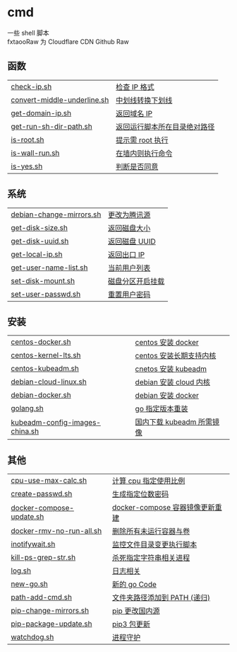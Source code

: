 # cmd
一些 shell 脚本  
fxtaooRaw 为 Cloudflare CDN Github Raw

## 函数
| | |
| :---- | :---- |
| [check-ip.sh](https://github.com/fxtaoo/cmd/blob/master/func/check-ip.sh) | [检查 IP 格式](https://raw.githubusercontent.com/fxtaoo/cmd/master/func/check-ip.sh) |
| [convert-middle-underline.sh](https://github.com/fxtaoo/cmd/blob/master/func/convert-middle-underline.sh) | [中划线转换下划线](https://raw.githubusercontent.com/fxtaoo/cmd/master/func/convert-middle-underline.sh) |
| [get-domain-ip.sh](https://github.com/fxtaoo/cmd/blob/master/func/get-domain-ip.sh) | [返回域名 IP](https://raw.githubusercontent.com/fxtaoo/cmd/master/func/get-domain-ip.sh) |
| [get-run-sh-dir-path.sh](https://github.com/fxtaoo/cmd/blob/master/func/get-run-sh-dir-path.sh) | [返回运行脚本所在目录绝对路径](https://raw.githubusercontent.com/fxtaoo/cmd/master/func/get-run-sh-dir-path.sh) |
| [is-root.sh](https://github.com/fxtaoo/cmd/blob/master/func/is-root.sh) | [提示需 root 执行](https://raw.githubusercontent.com/fxtaoo/cmd/master/func/is-root.sh) |
| [is-wall-run.sh](https://github.com/fxtaoo/cmd/blob/master/func/is-wall-run.sh) | [在墙内则执行命令](https://raw.githubusercontent.com/fxtaoo/cmd/master/func/is-wall-run.sh) |
| [is-yes.sh](https://github.com/fxtaoo/cmd/blob/master/func/is-yes.sh) | [判断是否同意](https://raw.githubusercontent.com/fxtaoo/cmd/master/func/is-yes.sh) |
## 系统
| | |
| :---- | :---- |
| [debian-change-mirrors.sh](https://github.com/fxtaoo/cmd/blob/master/sys/debian-change-mirrors.sh) | [更改为腾讯源](https://raw.githubusercontent.com/fxtaoo/cmd/master/sys/debian-change-mirrors.sh) |
| [get-disk-size.sh](https://github.com/fxtaoo/cmd/blob/master/sys/get-disk-size.sh) | [返回磁盘大小](https://raw.githubusercontent.com/fxtaoo/cmd/master/sys/get-disk-size.sh) |
| [get-disk-uuid.sh](https://github.com/fxtaoo/cmd/blob/master/sys/get-disk-uuid.sh) | [返回磁盘 UUID](https://raw.githubusercontent.com/fxtaoo/cmd/master/sys/get-disk-uuid.sh) |
| [get-local-ip.sh](https://github.com/fxtaoo/cmd/blob/master/sys/get-local-ip.sh) | [返回出口 IP](https://raw.githubusercontent.com/fxtaoo/cmd/master/sys/get-local-ip.sh) |
| [get-user-name-list.sh](https://github.com/fxtaoo/cmd/blob/master/sys/get-user-name-list.sh) | [当前用户列表](https://raw.githubusercontent.com/fxtaoo/cmd/master/sys/get-user-name-list.sh) |
| [set-disk-mount.sh](https://github.com/fxtaoo/cmd/blob/master/sys/set-disk-mount.sh) | [磁盘分区开启挂载](https://raw.githubusercontent.com/fxtaoo/cmd/master/sys/set-disk-mount.sh) |
| [set-user-passwd.sh](https://github.com/fxtaoo/cmd/blob/master/sys/set-user-passwd.sh) | [重置用户密码](https://raw.githubusercontent.com/fxtaoo/cmd/master/sys/set-user-passwd.sh) |
## 安装
| | |
| :---- | :---- |
| [centos-docker.sh](https://github.com/fxtaoo/cmd/blob/master/install/centos-docker.sh) | [centos 安装 docker](https://raw.githubusercontent.com/fxtaoo/cmd/master/install/centos-docker.sh) |
| [centos-kernel-lts.sh](https://github.com/fxtaoo/cmd/blob/master/install/centos-kernel-lts.sh) | [centos 安装长期支持内核](https://raw.githubusercontent.com/fxtaoo/cmd/master/install/centos-kernel-lts.sh) |
| [centos-kubeadm.sh](https://github.com/fxtaoo/cmd/blob/master/install/centos-kubeadm.sh) | [cnetos 安装 kubeadm](https://raw.githubusercontent.com/fxtaoo/cmd/master/install/centos-kubeadm.sh) |
| [debian-cloud-linux.sh](https://github.com/fxtaoo/cmd/blob/master/install/debian-cloud-linux.sh) | [debian 安装 cloud 内核](https://raw.githubusercontent.com/fxtaoo/cmd/master/install/debian-cloud-linux.sh) |
| [debian-docker.sh](https://github.com/fxtaoo/cmd/blob/master/install/debian-docker.sh) | [debian 安装 docker](https://raw.githubusercontent.com/fxtaoo/cmd/master/install/debian-docker.sh) |
| [golang.sh](https://github.com/fxtaoo/cmd/blob/master/install/golang.sh) | [go 指定版本重装](https://raw.githubusercontent.com/fxtaoo/cmd/master/install/golang.sh) |
| [kubeadm-config-images-china.sh](https://github.com/fxtaoo/cmd/blob/master/install/kubeadm-config-images-china.sh) | [国内下载 kubeadm 所需镜像](https://raw.githubusercontent.com/fxtaoo/cmd/master/install/kubeadm-config-images-china.sh) |
## 其他
| | |
| :---- | :---- |
| [cpu-use-max-calc.sh](https://github.com/fxtaoo/cmd/blob/master/other/cpu-use-max-calc.sh) | [计算 cpu 指定使用比例](https://raw.githubusercontent.com/fxtaoo/cmd/master/other/cpu-use-max-calc.sh) |
| [create-passwd.sh](https://github.com/fxtaoo/cmd/blob/master/other/create-passwd.sh) | [生成指定位数密码](https://raw.githubusercontent.com/fxtaoo/cmd/master/other/create-passwd.sh) |
| [docker-compose-update.sh](https://github.com/fxtaoo/cmd/blob/master/other/docker-compose-update.sh) | [docker-compose 容器镜像更新重建](https://raw.githubusercontent.com/fxtaoo/cmd/master/other/docker-compose-update.sh) |
| [docker-rmv-no-run-all.sh](https://github.com/fxtaoo/cmd/blob/master/other/docker-rmv-no-run-all.sh) | [删除所有未运行容器与卷](https://raw.githubusercontent.com/fxtaoo/cmd/master/other/docker-rmv-no-run-all.sh) |
| [inotifywait.sh](https://github.com/fxtaoo/cmd/blob/master/other/inotifywait.sh) | [监控文件目录变更执行脚本](https://raw.githubusercontent.com/fxtaoo/cmd/master/other/inotifywait.sh) |
| [kill-ps-grep-str.sh](https://github.com/fxtaoo/cmd/blob/master/other/kill-ps-grep-str.sh) | [杀死指定字符串相关进程](https://raw.githubusercontent.com/fxtaoo/cmd/master/other/kill-ps-grep-str.sh) |
| [log.sh](https://github.com/fxtaoo/cmd/blob/master/other/log.sh) | [日志相关](https://raw.githubusercontent.com/fxtaoo/cmd/master/other/log.sh) |
| [new-go.sh](https://github.com/fxtaoo/cmd/blob/master/other/new-go.sh) | [新的 go Code](https://raw.githubusercontent.com/fxtaoo/cmd/master/other/new-go.sh) |
| [path-add-cmd.sh](https://github.com/fxtaoo/cmd/blob/master/other/path-add-cmd.sh) | [文件夹路径添加到 PATH (递归)](https://raw.githubusercontent.com/fxtaoo/cmd/master/other/path-add-cmd.sh) |
| [pip-change-mirrors.sh](https://github.com/fxtaoo/cmd/blob/master/other/pip-change-mirrors.sh) | [pip 更改国内源](https://raw.githubusercontent.com/fxtaoo/cmd/master/other/pip-change-mirrors.sh) |
| [pip-package-update.sh](https://github.com/fxtaoo/cmd/blob/master/other/pip-package-update.sh) | [pip3 包更新](https://raw.githubusercontent.com/fxtaoo/cmd/master/other/pip-package-update.sh) |
| [watchdog.sh](https://github.com/fxtaoo/cmd/blob/master/other/watchdog.sh) | [进程守护](https://raw.githubusercontent.com/fxtaoo/cmd/master/other/watchdog.sh) |
